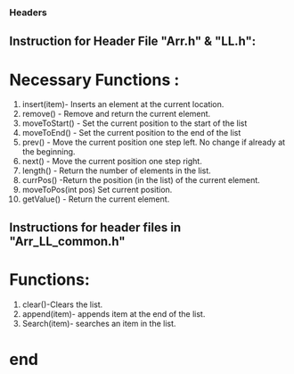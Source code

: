 ### Headers

## Instruction for Header File "Arr.h" & "LL.h":

# Necessary Functions :
1. insert(item)- Inserts an element at the current location.
2. remove() - Remove and return the current element.
3. moveToStart() - Set the current position to the start of the list
4. moveToEnd() - Set the current position to the end of the list
5. prev() - Move the current position one step left. No change if already at the beginning.
6. next() - Move the current position one step right.
7. length() - Return the number of elements in the list.
8. currPos() -Return the position (in the list) of the current
   element.
9. moveToPos(int pos) Set current position.
10. getValue() - Return the current element.

## Instructions for header files in "Arr_LL_common.h"

# Functions:
1. clear()-Clears the list.
2. append(item)- appends item at the end of the list.
3. Search(item)- searches an item in the list.

# end

